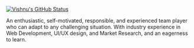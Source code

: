 [![Vishnu's GitHub Status](https://github-readme-stats.vercel.app/api?username=VisShon&theme=github_dark&show_icons=true)](https://github.com/anuraghazra/github-readme-stats)

An enthusiastic, self-motivated, responsible, and experienced team player who can adapt to any challenging situation. With industry experience in Web Development, UI/UX design, and Market Research, and an eagerness to learn.
